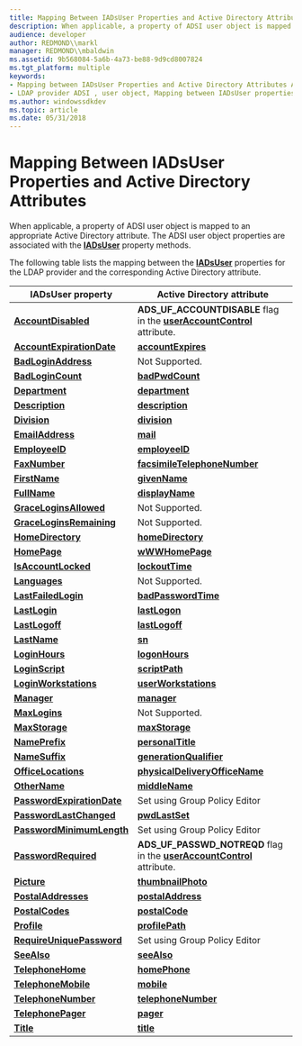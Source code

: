 ```yaml
---
title: Mapping Between IADsUser Properties and Active Directory Attributes
description: When applicable, a property of ADSI user object is mapped to an appropriate Active Directory attribute. The ADSI user object properties are associated with the IADsUser property methods.
audience: developer
author: REDMOND\\markl
manager: REDMOND\\mbaldwin
ms.assetid: 9b568084-5a6b-4a73-be88-9d9cd8007824
ms.tgt_platform: multiple
keywords:
- Mapping between IADsUser Properties and Active Directory Attributes ADSI
- LDAP provider ADSI , user object, Mapping between IADsUser properties and Active Directory attributes
ms.author: windowssdkdev
ms.topic: article
ms.date: 05/31/2018
---
```


# Mapping Between IADsUser Properties and Active Directory Attributes

When applicable, a property of ADSI user object is mapped to an appropriate Active Directory attribute. The ADSI user object properties are associated with the [**IADsUser**](/windows/desktop/api/Iads/nn-iads-iadsuser) property methods.

The following table lists the mapping between the [**IADsUser**](/windows/desktop/api/Iads/nn-iads-iadsuser) properties for the LDAP provider and the corresponding Active Directory attribute.



| IADsUser property                                           | Active Directory attribute                                                                                  |
|-------------------------------------------------------------|-------------------------------------------------------------------------------------------------------------|
| [**AccountDisabled**](iadsuser-property-methods.md)        | **ADS\_UF\_ACCOUNTDISABLE** flag in the [**userAccountControl**](https://msdn.microsoft.com/library/ms680832) attribute.  |
| [**AccountExpirationDate**](iadsuser-property-methods.md)  | [**accountExpires**](https://msdn.microsoft.com/library/ms675098)                                                             |
| [**BadLoginAddress**](iadsuser-property-methods.md)        | Not Supported.                                                                                              |
| [**BadLoginCount**](iadsuser-property-methods.md)          | [**badPwdCount**](https://msdn.microsoft.com/library/ms675244)                                                                   |
| [**Department**](iadsuser-property-methods.md)             | [**department**](https://msdn.microsoft.com/library/ms675490)                                                                     |
| [**Description**](iadsuser-property-methods.md)            | [**description**](https://msdn.microsoft.com/library/ms675492)                                                                   |
| [**Division**](iadsuser-property-methods.md)               | [**division**](https://msdn.microsoft.com/library/ms675518)                                                                         |
| [**EmailAddress**](iadsuser-property-methods.md)           | [**mail**](https://msdn.microsoft.com/library/ms676855)                                                                                 |
| [**EmployeeID**](iadsuser-property-methods.md)             | [**employeeID**](https://msdn.microsoft.com/library/ms675662)                                                                     |
| [**FaxNumber**](iadsuser-property-methods.md)              | [**facsimileTelephoneNumber**](https://msdn.microsoft.com/library/ms675675)                                         |
| [**FirstName**](iadsuser-property-methods.md)              | [**givenName**](https://msdn.microsoft.com/library/ms675719)                                                                       |
| [**FullName**](iadsuser-property-methods.md)               | [**displayName**](https://msdn.microsoft.com/library/ms675514)                                                                   |
| [**GraceLoginsAllowed**](iadsuser-property-methods.md)     | Not Supported.                                                                                              |
| [**GraceLoginsRemaining**](iadsuser-property-methods.md)   | Not Supported.                                                                                              |
| [**HomeDirectory**](iadsuser-property-methods.md)          | [**homeDirectory**](https://msdn.microsoft.com/library/ms676190)                                                               |
| [**HomePage**](iadsuser-property-methods.md)               | [**wWWHomePage**](https://msdn.microsoft.com/library/ms680927)                                                                   |
| [**IsAccountLocked**](iadsuser-property-methods.md)        | [**lockoutTime**](https://msdn.microsoft.com/library/ms676843)                                                                   |
| [**Languages**](iadsuser-property-methods.md)              | Not Supported.                                                                                              |
| [**LastFailedLogin**](iadsuser-property-methods.md)        | [**badPasswordTime**](https://msdn.microsoft.com/library/ms675243)                                                           |
| [**LastLogin**](iadsuser-property-methods.md)              | [**lastLogon**](https://msdn.microsoft.com/library/ms676823)                                                                       |
| [**LastLogoff**](iadsuser-property-methods.md)             | [**lastLogoff**](https://msdn.microsoft.com/library/ms676822)                                                                     |
| [**LastName**](iadsuser-property-methods.md)               | [**sn**](https://msdn.microsoft.com/library/ms679872)                                                                                     |
| [**LoginHours**](iadsuser-property-methods.md)             | [**logonHours**](https://msdn.microsoft.com/library/ms676846)                                                                     |
| [**LoginScript**](iadsuser-property-methods.md)            | [**scriptPath**](https://msdn.microsoft.com/library/ms679656)                                                                     |
| [**LoginWorkstations**](iadsuser-property-methods.md)      | [**userWorkstations**](https://msdn.microsoft.com/library/ms680868)                                                         |
| [**Manager**](iadsuser-property-methods.md)                | [**manager**](https://msdn.microsoft.com/library/ms676859)                                                                           |
| [**MaxLogins**](iadsuser-property-methods.md)              | Not Supported.                                                                                              |
| [**MaxStorage**](iadsuser-property-methods.md)             | [**maxStorage**](https://msdn.microsoft.com/library/ms676865)                                                                     |
| [**NamePrefix**](iadsuser-property-methods.md)             | [**personalTitle**](https://msdn.microsoft.com/library/ms679115)                                                               |
| [**NameSuffix**](iadsuser-property-methods.md)             | [**generationQualifier**](https://msdn.microsoft.com/library/ms675717)                                                   |
| [**OfficeLocations**](iadsuser-property-methods.md)        | [**physicalDeliveryOfficeName**](https://msdn.microsoft.com/library/ms679117)                                     |
| [**OtherName**](iadsuser-property-methods.md)              | [**middleName**](https://msdn.microsoft.com/library/ms677108)                                                                     |
| [**PasswordExpirationDate**](iadsuser-property-methods.md) | Set using Group Policy Editor                                                                               |
| [**PasswordLastChanged**](iadsuser-property-methods.md)    | [**pwdLastSet**](https://msdn.microsoft.com/library/ms679430)                                                                     |
| [**PasswordMinimumLength**](iadsuser-property-methods.md)  | Set using Group Policy Editor                                                                               |
| [**PasswordRequired**](iadsuser-property-methods.md)       | **ADS\_UF\_PASSWD\_NOTREQD** flag in the [**userAccountControl**](https://msdn.microsoft.com/library/ms680832) attribute. |
| [**Picture**](iadsuser-property-methods.md)                | [**thumbnailPhoto**](https://msdn.microsoft.com/library/ms680034)                                                             |
| [**PostalAddresses**](iadsuser-property-methods.md)        | [**postalAddress**](https://msdn.microsoft.com/library/ms679365)                                                               |
| [**PostalCodes**](iadsuser-property-methods.md)            | [**postalCode**](https://msdn.microsoft.com/library/ms679366)                                                                     |
| [**Profile**](iadsuser-property-methods.md)                | [**profilePath**](https://msdn.microsoft.com/library/ms679422)                                                                   |
| [**RequireUniquePassword**](iadsuser-property-methods.md)  | Set using Group Policy Editor                                                                               |
| [**SeeAlso**](iadsuser-property-methods.md)                | [**seeAlso**](https://msdn.microsoft.com/library/ms679769)                                                                           |
| [**TelephoneHome**](iadsuser-property-methods.md)          | [**homePhone**](https://msdn.microsoft.com/library/ms676192)                                                                       |
| [**TelephoneMobile**](iadsuser-property-methods.md)        | [**mobile**](https://msdn.microsoft.com/library/ms677119)                                                                             |
| [**TelephoneNumber**](iadsuser-property-methods.md)        | [**telephoneNumber**](https://msdn.microsoft.com/library/ms680027)                                                           |
| [**TelephonePager**](iadsuser-property-methods.md)         | [**pager**](https://msdn.microsoft.com/library/ms679102)                                                                               |
| [**Title**](iadsuser-property-methods.md)                  | [**title**](https://msdn.microsoft.com/library/ms680037)                                                                               |



 

 

 




